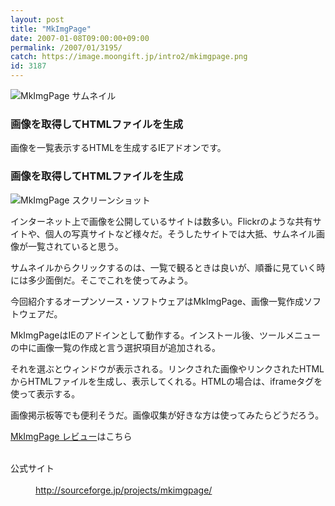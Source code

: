 ```yaml
---
layout: post
title: "MkImgPage"
date: 2007-01-08T09:00:00+09:00
permalink: /2007/01/3195/
catch: https://image.moongift.jp/intro2/mkimgpage.png
id: 3187
---
```

 ![MkImgPage サムネイル](https://image.moongift.jp/intro2/mkimgpage.t.png "MkImgPage サムネイル")
  

### 画像を取得してHTMLファイルを生成
  
画像を一覧表示するHTMLを生成するIEアドオンです。  
<!--more-->  

### 画像を取得してHTMLファイルを生成
  

![MkImgPage スクリーンショット](https://image.moongift.jp/intro2/mkimgpage.png "MkImgPage スクリーンショット")

  

インターネット上で画像を公開しているサイトは数多い。Flickrのような共有サイトや、個人の写真サイトなど様々だ。そうしたサイトでは大抵、サムネイル画像が一覧されていると思う。

  

サムネイルからクリックするのは、一覧で観るときは良いが、順番に見ていく時には多少面倒だ。そこでこれを使ってみよう。

  

今回紹介するオープンソース・ソフトウェアはMkImgPage、画像一覧作成ソフトウェアだ。

  

MkImgPageはIEのアドインとして動作する。インストール後、ツールメニューの中に画像一覧の作成と言う選択項目が追加される。

  

それを選ぶとウィンドウが表示される。リンクされた画像やリンクされたHTMLからHTMLファイルを生成し、表示してくれる。HTMLの場合は、iframeタグを使って表示する。

  

画像掲示板等でも便利そうだ。画像収集が好きな方は使ってみたらどうだろう。

  

[MkImgPage レビュー](http://oss.moongift.jp/review/i-3216.html)はこちら

  
<dl>
<br><dt>公式サイト</dt>
<br><dd><a href="http://sourceforge.jp/projects/mkimgpage/" target="_blank">http://sourceforge.jp/projects/mkimgpage/</a></dd>
<br>
</dl>